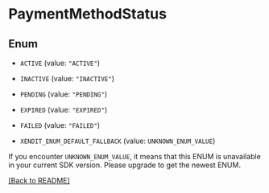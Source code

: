 # PaymentMethodStatus

## Enum


* `ACTIVE` (value: `"ACTIVE"`)

* `INACTIVE` (value: `"INACTIVE"`)

* `PENDING` (value: `"PENDING"`)

* `EXPIRED` (value: `"EXPIRED"`)

* `FAILED` (value: `"FAILED"`)

* `XENDIT_ENUM_DEFAULT_FALLBACK` (value: `UNKNOWN_ENUM_VALUE`)

If you encounter `UNKNOWN_ENUM_VALUE`, it means that this ENUM is unavailable in your current SDK version. Please upgrade to get the newest ENUM.

[[Back to README]](../../README.md)


